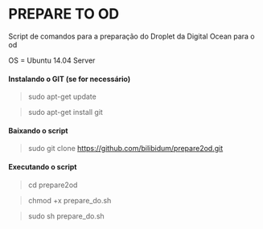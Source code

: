 # PREPARE TO OD

Script de comandos para a preparação do Droplet da Digital Ocean para o od

OS = Ubuntu 14.04 Server

#### Instalando o GIT (se for necessário)

> sudo apt-get update

> sudo apt-get install git

#### Baixando o script
> sudo git clone https://github.com/bilibidum/prepare2od.git


#### Executando o script
> cd prepare2od

> chmod +x prepare_do.sh

> sudo sh prepare_do.sh
